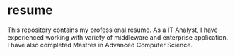 # resume
This repository contains my professional resume. As a IT Analyst, I have experienced working with variety of middleware and enterprise application. I have also completed Mastres in Advanced Computer Science.
